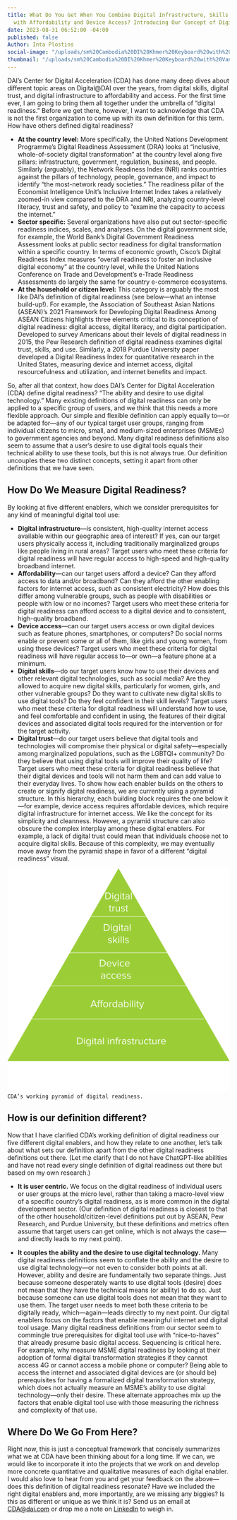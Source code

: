 ```yaml
---
title: What Do You Get When You Combine Digital Infrastructure, Skills, and Trust
  with Affordability and Device Access? Introducing Our Concept of Digital Readiness
date: 2023-08-31 06:52:00 -04:00
published: false
Author: Inta Plostins
social-image: "/uploads/sm%20Cambodia%20DI%20Khmer%20Keyboard%20with%20Vanna%20Kruy.jpg"
thumbnail: "/uploads/sm%20Cambodia%20DI%20Khmer%20Keyboard%20with%20Vanna%20Kruy.jpg"
---
```


DAI’s Center for Digital Acceleration (CDA) has done many deep dives about different topic areas on Digital@DAI over the years, from digital skills, digital trust, and digital infrastructure to affordability and access. For the first time ever, I am going to bring them all together under the umbrella of “digital readiness.” Before we get there, however, I want to acknowledge that CDA is not the first organization to come up with its own definition for this term. How have others defined digital readiness? 

* **At the country level:** More specifically, the United Nations Development Programme’s Digital Readiness Assessment (DRA) looks at “inclusive, whole-of-society digital transformation” at the country level along five pillars: infrastructure, government, regulation, business, and people. Similarly (arguably), the Network Readiness Index (NRI) ranks countries against the pillars of technology, people, governance, and impact to identify “the most-network ready societies.” The readiness pillar of the Economist Intelligence Unit’s Inclusive Internet Index takes a relatively zoomed-in view compared to the DRA and NRI, analyzing country-level literacy, trust and safety, and policy to “examine the capacity to access the internet.”
* **Sector specific:** Several organizations have also put out sector-specific readiness indices, scales, and analyses. On the digital government side, for example, the World Bank’s Digital Government Readiness Assessment looks at public sector readiness for digital transformation within a specific country. In terms of economic growth, Cisco’s Digital Readiness Index measures “overall readiness to foster an inclusive digital economy” at the country level, while the United Nations Conference on Trade and Development’s e-Trade Readiness Assessments do largely the same for country e-commerce ecosystems.
* **At the household or citizen level:** This category is arguably the most like DAI’s definition of digital readiness (see below—what an intense build-up!). For example, the Association of Southeast Asian Nations (ASEAN)’s  2021 Framework for Developing Digital Readiness Among ASEAN Citizens highlights three elements critical to its conception of digital readiness: digital access, digital literacy, and digital participation. Developed to survey Americans about their levels of digital readiness in 2015, the Pew Research definition of digital readiness examines digital trust, skills, and use. Similarly, a 2018 Purdue University paper developed a Digital Readiness Index for quantitative research in the United States, measuring device and internet access, digital resourcefulness and utilization, and internet benefits and impact. 

So, after all that context, how does DAI’s Center for Digital Acceleration (CDA) define digital readiness? “The ability and desire to use digital technology.” Many existing definitions of digital readiness can only be applied to a specific group of users, and we think that this needs a more flexible approach. Our simple and flexible definition can apply equally to—or be adapted for—any of our typical target user groups, ranging from individual citizens to micro, small, and medium-sized enterprises (MSMEs) to government agencies and beyond. Many digital readiness definitions also seem to assume that a user’s desire to use digital tools equals their technical ability to use these tools, but this is not always true. Our definition uncouples these two distinct concepts, setting it apart from other definitions that we have seen. 

## How Do We Measure Digital Readiness? 

By looking at five different enablers, which we consider prerequisites for any kind of meaningful digital tool use:
* **Digital infrastructure**—is consistent, high-quality internet access available within our geographic area of interest? If yes, can our target users physically access it, including traditionally marginalized groups like people living in rural areas? Target users who meet these criteria for digital readiness will have regular access to high-speed and high-quality broadband internet.
* **Affordability**—can our target users afford a device? Can they afford access to data and/or broadband? Can they afford the other enabling factors for internet access, such as consistent electricity? How does this differ among vulnerable groups, such as people with disabilities or people with low or no incomes? Target users who meet these criteria for digital readiness can afford access to a digital device and to consistent, high-quality broadband. 
* **Device access**—can our target users access or own digital devices such as feature phones, smartphones, or computers? Do social norms enable or prevent some or all of them, like girls and young women, from using these devices? Target users who meet these criteria for digital readiness will have regular access to—or own—a feature phone at a minimum. 
* **Digital skills**—do our target users know how to use their devices and other relevant digital technologies, such as social media? Are they allowed to acquire new digital skills, particularly for women, girls, and other vulnerable groups? Do they want to cultivate new digital skills to use digital tools? Do they feel confident in their skill levels? Target users who meet these criteria for digital readiness will understand how to use, and feel comfortable and confident in using, the features of their digital devices and associated digital tools required for the intervention or for the target activity.
* **Digital trust**—do our target users believe that digital tools and technologies will compromise their physical or digital safety—especially among marginalized populations, such as the LGBTQI+ community? Do they believe that using digital tools will improve their quality of life? Target users who meet these criteria for digital readiness believe that their digital devices and tools will not harm them and can add value to their everyday lives.
To show how each enabler builds on the others to create or signify digital readiness, we are currently using a pyramid structure. In this hierarchy, each building block requires the one below it—for example, device access requires affordable devices, which require digital infrastructure for internet access. We like the concept for its simplicity and cleanness. However, a pyramid structure can also obscure the complex interplay among these digital enablers. For example, a lack of digital trust could mean that individuals choose not to acquire digital skills. Because of this complexity, we may eventually move away from the pyramid shape in favor of a different “digital readiness” visual.

![pyramid chart.png](/uploads/pyramid%20chart.png)`CDA’s working pyramid of digital readiness.`

## How is our definition different? 

Now that I have clarified CDA’s working definition of digital readiness our five different digital enablers, and how they relate to one another, let’s talk about what sets our definition apart from the other digital readiness definitions out there. (Let me clarify that I do not have ChatGPT-like abilities and have not read every single definition of digital readiness out there but based on my own research.)

* **It is user centric.** We focus on the digital readiness of individual users or user groups at the micro level, rather than taking a macro-level view of a specific country’s digital readiness, as is more common in the digital development sector. (Our definition of digital readiness is closest to that of the other household/citizen-level definitions put out by ASEAN, Pew Research, and Purdue University, but these definitions and metrics often assume that target users can get online, which is not always the case—and directly leads to my next point). 

* **It couples the ability and the desire to use digital technology.** Many digital readiness definitions seem to conflate the ability and the desire to use digital technology—or not even to consider both points at all. However, ability and desire are fundamentally two separate things. Just because someone desperately wants to use digital tools (desire) does not mean that they have the technical means (or ability) to do so. Just because someone can use digital tools does not mean that they want to use them. The target user needs to meet both these criteria to be digitally ready, which—again—leads directly to my next point. Our digital enablers focus on the factors that enable meaningful internet and digital tool usage. Many digital readiness definitions from our sector seem to commingle true prerequisites for digital tool use with “nice-to-haves” that already presume basic digital access. Sequencing is critical here. For example, why measure MSME digital readiness by looking at their adoption of formal digital transformation strategies if they cannot access 4G or cannot access a mobile phone or computer? Being able to access the internet and associated digital devices are (or should be) prerequisites for having a formalized digital transformation strategy, which does not actually measure an MSME’s ability to use digital technology—only their desire. These alternate approaches mix up the factors that enable digital tool use with those measuring the richness and complexity of that use.

## Where Do We Go From Here?
 
Right now, this is just a conceptual framework that concisely summarizes what we at CDA have been thinking about for a long time. If we can, we would like to incorporate it into the projects that we work on and develop more concrete quantitative and qualitative measures of each digital enabler. I would also love to hear from you and get your feedback on the above—does this definition of digital readiness resonate? Have we included the right digital enablers and, more importantly, are we missing any biggies? Is this as different or unique as we think it is? Send us an email at CDA@dai.com or drop me a note on [LinkedIn](https://www.linkedin.com/in/intaplostins/) to weigh in.